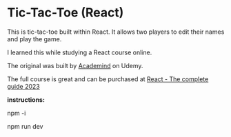 # Tic-Tac-Toe (React)
This is tic-tac-toe built within React. It allows two players to edit their names and play the game.

I learned this while studying a React course online.

The original was built by [Academind](https://www.udemy.com/user/academind/) on Udemy.

The full course is great and can be purchased at [React - The complete guide 2023](https://www.udemy.com/course/react-the-complete-guide-incl-redux/)

**instructions:**

npm -i

npm run dev
